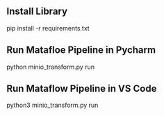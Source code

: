 ## Install Library 

pip install -r requirements.txt

## Run Matafloe Pipeline in Pycharm

python minio_transform.py run

## Run Mataflow Pipeline in VS Code

python3 minio_transform.py run

